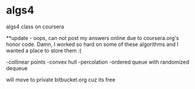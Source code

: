 algs4
=====

algs4 class on coursera

**update - oops, can not post my answers online due to coursera.org's honor code. Damn, I worked so hard on some of these algorithms and I wanted a place to store them :(

-collinear points
-convex hull
-percolation
-ordered queue with randomized dequeue

will move to private bitbucket.org cuz its free
